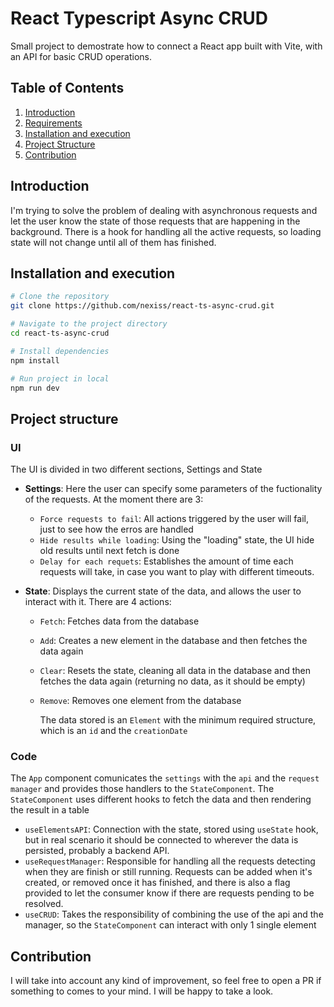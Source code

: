 # React Typescript Async CRUD

Small project to demostrate how to connect a React app built with Vite, with an API for basic CRUD operations.

## Table of Contents

1. [Introduction](#introduction)
2. [Requirements](#requirements)
3. [Installation and execution](#installation-and-execution)
4. [Project Structure](#project-structure)
5. [Contribution](#contribution)

## Introduction

I'm trying to solve the problem of dealing with asynchronous requests and let the user know the state of those requests that are happening in the background.
There is a hook for handling all the active requests, so loading state will not change until all of them has finished.

## Installation and execution

```bash
# Clone the repository
git clone https://github.com/nexiss/react-ts-async-crud.git

# Navigate to the project directory
cd react-ts-async-crud

# Install dependencies
npm install

# Run project in local
npm run dev
```

## Project structure

### UI

The UI is divided in two different sections, Settings and State

- **Settings**: Here the user can specify some parameters of the fuctionality of the requests. At the moment there are 3:
  - `Force requests to fail`: All actions triggered by the user will fail, just to see how the erros are handled
  - `Hide results while loading`: Using the "loading" state, the UI hide old results until next fetch is done
  - `Delay for each requets`: Establishes the amount of time each requests will take, in case you want to play with different timeouts.
- **State**: Displays the current state of the data, and allows the user to interact with it. There are 4 actions:

  - `Fetch`: Fetches data from the database
  - `Add`: Creates a new element in the database and then fetches the data again
  - `Clear`: Resets the state, cleaning all data in the database and then fetches the data again (returning no data, as it should be empty)
  - `Remove`: Removes one element from the database

    The data stored is an `Element` with the minimum required structure, which is an `id` and the `creationDate`

### Code

The `App` component comunicates the `settings` with the `api` and the `request manager` and provides those handlers to the `StateComponent`.
The `StateComponent` uses different hooks to fetch the data and then rendering the result in a table

- `useElementsAPI`: Connection with the state, stored using `useState` hook, but in real scenario it should be connected to wherever the data is persisted, probably a backend API.
- `useRequestManager`: Responsible for handling all the requests detecting when they are finish or still running. Requests can be added when it's created, or removed once it has finished, and there is also a flag provided to let the consumer know if there are requests pending to be resolved.
- `useCRUD`: Takes the responsibility of combining the use of the api and the manager, so the `StateComponent` can interact with only 1 single element

## Contribution

I will take into account any kind of improvement, so feel free to open a PR if something to comes to your mind. I will be happy to take a look.
